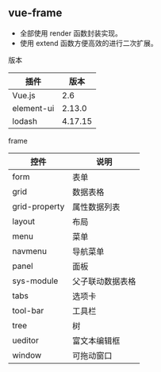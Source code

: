 ## vue-frame

- 全部使用 render 函数封装实现。
- 使用 extend 函数方便高效的进行二次扩展。

版本

插件 | 版本
---|---
Vue.js | 2.6
element-ui | 2.13.0
lodash | 4.17.15

frame

控件 | 说明
---|---
form | 表单
grid | 数据表格
grid-property | 属性数据列表
layout | 布局
menu | 菜单
navmenu | 导航菜单
panel | 面板
sys-module | 父子联动数据表格
tabs | 选项卡
tool-bar | 工具栏
tree | 树
ueditor | 富文本编辑框
window | 可拖动窗口

